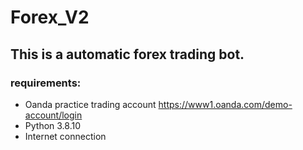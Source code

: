 # Forex_V2
## This is a automatic forex trading bot.
### requirements: 
- Oanda practice trading account https://www1.oanda.com/demo-account/login
- Python 3.8.10
- Internet connection

